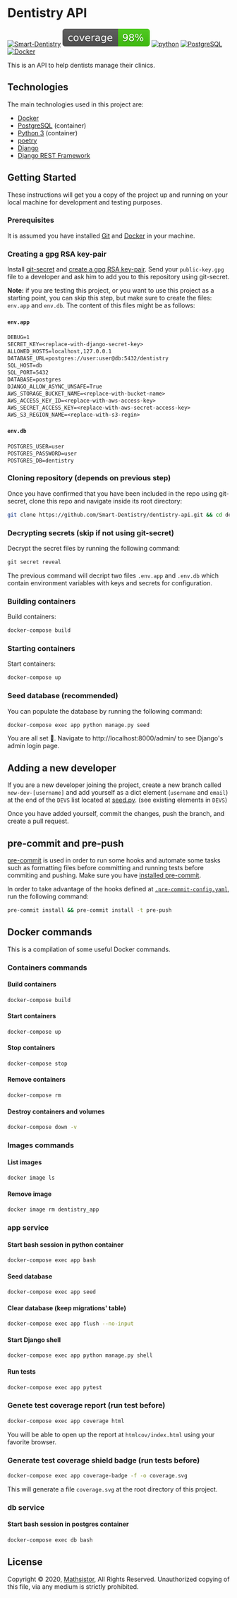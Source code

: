 # Dentistry API

[![Smart-Dentistry](https://circleci.com/gh/Smart-Dentistry/dentistry-api.svg?style=shield&circle-token=765b608e6af0871ef87ff07ef137c02c133b2640)](https://circleci.com/gh/Smart-Dentistry/dentistry-api.svg?style=shield&circle-token=765b608e6af0871ef87ff07ef137c02c133b2640)
[![coverage](./coverage.svg)](./coverage.svg)
[![python](https://upload.wikimedia.org/wikipedia/commons/a/a5/Blue_Python_3.8_Shield_Badge.svg)](https://www.python.org/)
[![PostgreSQL](https://badgen.net/badge/icon/postgresql?icon=postgresql&label)](https://badgen.net/badge/icon/postgresql?icon=postgresql&label)
[![Docker](https://badgen.net/badge/icon/docker?icon=docker&label)](https://badgen.net/badge/icon/docker?icon=docker&label)

This is an API to help dentists manage their clinics.

## Technologies

The main technologies used in this project are:

* [Docker][]
* [PostgreSQL][] (container)
* [Python 3][python] (container)
* [poetry][]
* [Django][]
* [Django REST Framework][DRF]

## Getting Started

These instructions will get you a copy of the project up and running on your local machine for development and testing purposes.

### Prerequisites

It is assumed you have installed [Git][] and [Docker][] in your machine.

### Creating a gpg RSA key-pair

Install [git-secret][] and [create a gpg RSA key-pair][create-gpg-key].
Send your `public-key.gpg` file to a developer and ask him to
add you to this repository using git-secret.

**Note:** if you are testing this project, or you want to use this project as a starting point, you can skip this step, but make sure to create the files: `env.app` and `env.db`. The content of this files might be as follows:

#### `env.app`

```
DEBUG=1
SECRET_KEY=<replace-with-django-secret-key>
ALLOWED_HOSTS=localhost,127.0.0.1
DATABASE_URL=postgres://user:user@db:5432/dentistry
SQL_HOST=db
SQL_PORT=5432
DATABASE=postgres
DJANGO_ALLOW_ASYNC_UNSAFE=True
AWS_STORAGE_BUCKET_NAME=<replace-with-bucket-name>
AWS_ACCESS_KEY_ID=<replace-with-aws-access-key>
AWS_SECRET_ACCESS_KEY=<replace-with-aws-secret-access-key>
AWS_S3_REGION_NAME=<replace-with-s3-regin>
```

#### `env.db`

```
POSTGRES_USER=user
POSTGRES_PASSWORD=user
POSTGRES_DB=dentistry
```

### Cloning repository (depends on previous step)

Once you have confirmed that you have been included in the repo using git-secret, clone this repo and navigate inside its root directory:

```bash
git clone https://github.com/Smart-Dentistry/dentistry-api.git && cd dentistry-api
```

### Decrypting secrets (skip if not using git-secret)

Decrypt the secret files by running the following command:

```python
git secret reveal
```

The previous command will decript two files `.env.app` and `.env.db` which contain environment variables with keys and secrets for configuration.

### Building containers

Build containers:

```bash
docker-compose build
```

### Starting containers

Start containers:

```bash
docker-compose up
```

### Seed database (recommended)

You can populate the database by running the following command:

```bash
docker-compose exec app python manage.py seed
```

You are all set 🎉. Navigate to http://localhost:8000/admin/ to see Django's admin login page.

## Adding a new developer

If you are a new developer joining the project,
create a new branch called `new-dev-[username]` and
add yourself as a dict element (`username` and `email`) at the end of the `DEVS` list located at [seed.py][].
(see existing elements in `DEVS`)

Once you have added yourself, commit the changes, push the branch, and create a pull request.

## pre-commit and pre-push

[pre-commit][] is used in order to run some hooks and automate some tasks such as formatting files before committing and running tests before commiting and pushing. Make sure you have [installed pre-commit][install-precommit].

In order to take advantage of the hooks defined at [`.pre-commit-config.yaml`][pre-commit-file], run the following command:

```bash
pre-commit install && pre-commit install -t pre-push
```

## Docker commands

This is a compilation of some useful Docker commands.

### Containers commands

#### Build containers

```bash
docker-compose build
```

#### Start containers

```bash
docker-compose up
```

#### Stop containers

```bash
docker-compose stop
```

#### Remove containers

```bash
docker-compose rm
```

#### Destroy containers and volumes

```bash
docker-compose down -v
```

### Images commands

#### List images

```bash
docker image ls
```

#### Remove image

```bash
docker image rm dentistry_app
```

### app service

#### Start bash session in python container

```bash
docker-compose exec app bash
```

#### Seed database

```bash
docker-compose exec app seed
```

#### Clear database (keep migrations' table)

```bash
docker-compose exec app flush --no-input
```

#### Start Django shell

```bash
docker-compose exec app python manage.py shell
```

#### Run tests

```bash
docker-compose exec app pytest
```

### Genete test coverage report (run test before)

```bash
docker-compose exec app coverage html
```

You will be able to open up the report at `htmlcov/index.html`
using your favorite browser.

### Generate test coverage shield badge (run tests before)

```bash
docker-compose exec app coverage-badge -f -o coverage.svg
```

This will generate a file `coverage.svg` at the root directory of this project.

### db service

#### Start bash session in postgres container

```bash
docker-compose exec db bash
```

## License

Copyright © 2020, [Mathsistor][], All Rights Reserved.
Unauthorized copying of this file, via any medium is strictly prohibited.


[create-gpg-key]: https://git-secret.io/#using-gpg
[Django]: https://www.djangoproject.com/
[DRF]: https://www.django-rest-framework.org/
[Docker]: https://www.docker.com
[Git]: https://git-scm.com/downloads
[git-secret]: https://git-secret.io/
[install-precommit]: https://pre-commit.com/#install
[Mathsistor]: http://mathsistor.com/
[poetry]: https://python-poetry.org
[PostgreSQL]: https://www.postgresql.org
[pre-commit]: https://pre-commit.com
[pre-commit-file]: .pre-commit-config.yaml
[python]: https://www.python.org
[seed.py]: ./core/management/commands/seed.py
